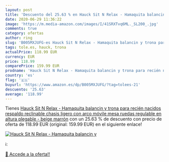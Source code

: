 ```yaml
---
layout: post
title: 'Descuento del 25.63 % en Hauck Sit N Relax - Hamaquita balancin y'
date: 2020-06-29 11:36:22
image: 'https://m.media-amazon.com/images/I/41SRXTvq6ML._SL200_.jpg'
comments: true
category: ofertas
author: ring
slug: 'B005MXJUFG-es Hauck Sit N Relax - Hamaquita balancin y trona para recién...'
tags: tole.es, hauck, trona
actualPrice: 118.99 EUR
currency: EUR
price: 118.99
comparePrice: 159.99 EUR
prodname: 'Hauck Sit N Relax - Hamaquita balancin y trona para recién nacidos  respaldo reclinable  chasis ligero  con arco móvile  mesa  ruedas  regulable en altura  plegable - beige marrón'
country: 'es'
flag: '🇪🇸'
buyurl: 'https://www.amazon.es/dp/B005MXJUFG/?tag=tolees-21'
descuento: '25.63'
average: '118.99'
---
```


Tienes [Hauck Sit N Relax - Hamaquita balancin y trona para recién nacidos  respaldo reclinable  chasis ligero  con arco móvile  mesa  ruedas  regulable en altura  plegable - beige marrón](https://www.amazon.es/dp/B005MXJUFG/?tag=tolees-21) con un 25.63 % de descuento con precio de oferta de 118.99 EUR (original: 159.99 EUR) en el siguiente enlace!

[![Hauck Sit N Relax - Hamaquita balancin y](https://m.media-amazon.com/images/I/41SRXTvq6ML._SL200_.jpg)](https://www.amazon.es/dp/B005MXJUFG/?tag=tolees-21)

ℹ️:


[🛒 Accede a la oferta!!](https://www.amazon.es/dp/B005MXJUFG/?tag=tolees-21)
